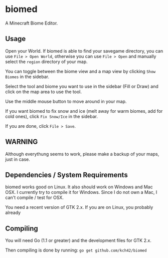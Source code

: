 # biomed

A Minecraft Biome Editor.

## Usage

Open your World. If biomed is able to find your savegame directory, you can use `File > Open World`, otherwise you can use `File > Open` and manually select the `region` directory of your map.

You can toggle between the biome view and a map view by clicking `Show Biomes` in the sidebar.

Select the tool and biome you want to use in the sidebar (Fill or Draw) and click on the map area to use the tool.

Use the middle mouse button to move around in your map.

If you want biomed to fix snow and ice (melt away for warm biomes, add for cold ones), click `Fix Snow/Ice` in the sidebar.

If you are done, click `File > Save`.

## WARNING

Although everythung seems to work, please make a backup of your maps, just in case.

## Dependencies / System Requirements

biomed works good on Linux. It also should work on Windows and Mac OSX. I currently try to compile it for Windows. Since I do not own a Mac, I can't compile / test for OSX.

You need a recent version of GTK 2.x. If you are on Linux, you probably already 

## Compiling

You will need Go (1.1 or greater) and the development files for GTK 2.x.

Then compiling is done by running: `go get github.com/kch42/biomed`
